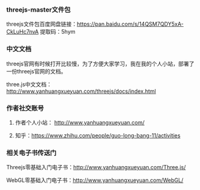 ### threejs-master文件包

threejs文件包百度网盘链接：https://pan.baidu.com/s/14QSM7QDY5xA-CkLuHc7nvA
提取码：5hym


### 中文文档

threejs官网有时候打开比较慢，为了方便大家学习，我在我的个人小站，部署了一份threejs官网的文档。

three.js中文文档：http://www.yanhuangxueyuan.com/threejs/docs/index.html



### 作者社交账号

1. 作者个人小站： http://www.yanhuangxueyuan.com/

2. 知乎：https://www.zhihu.com/people/guo-long-bang-11/activities


### 相关电子书传送门

Threejs零基础入门电子书：http://www.yanhuangxueyuan.com/Three.js/

WebGL零基础入门电子书：http://www.yanhuangxueyuan.com/WebGL/
